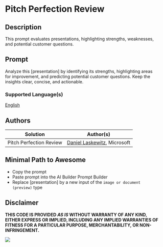 # Pitch Perfection Review

## Description

This prompt evaluates presentations, highlighting strengths, weaknesses, and potential customer questions.

## Prompt

Analyze this [presentation] by identifying its strengths, highlighting areas for improvement, and predicting potential customer questions. Keep the insights clear, concise, and actionable.

### Supported Language(s)

[English](./en-us/prompt.md)

## Authors

Solution|Author(s)
--------|---------
Pitch Perfection Review | [Daniel Laskewitz](https://www.github.com/laskewitz), Microsoft

## Minimal Path to Awesome

* Copy the prompt
* Paste prompt into the AI Builder Prompt Builder
* Replace [presentation] by a new input of the `image or document (preview)` type

## Disclaimer

**THIS CODE IS PROVIDED *AS IS* WITHOUT WARRANTY OF ANY KIND, EITHER EXPRESS OR IMPLIED, INCLUDING ANY IMPLIED WARRANTIES OF FITNESS FOR A PARTICULAR PURPOSE, MERCHANTABILITY, OR NON-INFRINGEMENT.**

<img src="https://m365-visitor-stats.azurewebsites.net/powerplatform-prompts/samples/ai-builder/pitch-perfection-review" aria-hidden="true" />
